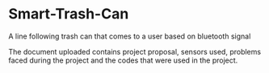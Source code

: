 # Smart-Trash-Can
A line following trash can that comes to a user based on bluetooth signal

The document uploaded contains project proposal, sensors used, problems faced during the project and the codes that were used in the project. 
